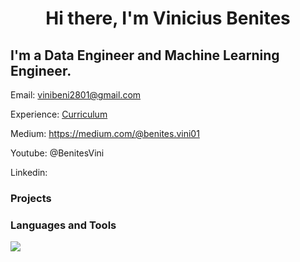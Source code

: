 <h1 align="center">Hi there, I'm Vinicius Benites</h1>

## I'm a **Data Engineer** and **Machine Learning Engineer**.

Email: [vinibeni2801@gmail.com](mailto:vinibeni2801@gmail.com)

Experience: [Curriculum](https://vinibeni2801.github.io/viniciusbenites.github.io/)

Medium: https://medium.com/@benites.vini01

Youtube: @BenitesVini

Linkedin: 

### Projects

### Languages and Tools

![](https://skillicons.dev/icons?i=aws,gcp,azure,py,go,docker,kubernetes,terraform,ansible,git,github,gitlab,bitbucket,jenkins,kafka,mysql,postgres,mongodb,redis&theme=light)



